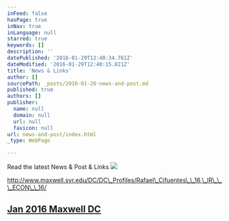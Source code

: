 ```yaml
---
inFeed: false
hasPage: true
inNav: true
inLanguage: null
starred: true
keywords: []
description: ''
datePublished: '2016-01-29T12:40:34.761Z'
dateModified: '2016-01-29T12:40:15.821Z'
title: 'News & Links'
author: []
sourcePath: _posts/2016-01-28-news-and-post.md
published: true
authors: []
publisher:
  name: null
  domain: null
  url: null
  favicon: null
url: news-and-post/index.html
_type: WebPage

---
```

Read the latest News & Post & Links
![](https://s3-us-west-2.amazonaws.com/the-grid-img/p/026e750dfd7a2bbd5a7d7d4892c6248c8506e1ab.png)

http://www.maxwell.syr.edu/DC/DC\_Profiles/Rafael\_Cifuentes\_\_16,\_IR\_\_\_ECON\_\_16/

## [Jan 2016 Maxwell DC ][0]

[0]: http://www.maxwell.syr.edu/DC/DC_Profiles/Rafael_Cifuentes__16,_IR___ECON__16/